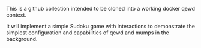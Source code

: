 This is a github collection intended to be cloned into a working docker qewd context.

It will implement a simple Sudoku game with interactions to demonstrate the simplest configuration and capabilities of qewd and mumps in the background.

